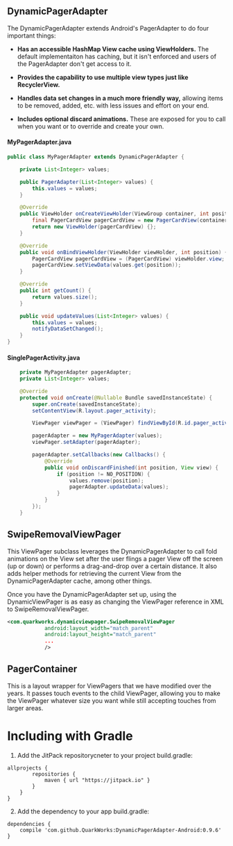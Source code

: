 ## DynamicPagerAdapter

The DynamicPagerAdapter extends Android's PagerAdapter to do four important things:

* **Has an accessible HashMap View cache using ViewHolders.** The default implementaiton has caching, but it isn't enforced and users of the PagerAdapter don't get access to it.

* **Provides the capability to use multiple view types just like RecyclerView.**

* **Handles data set changes in a much more friendly way,** allowing items to be removed, added, etc. with less issues and effort on your end. 

* **Includes optional discard animations.** These are exposed for you to call when you want or to override and create your own. 


#### MyPagerAdapter.java

```java
public class MyPagerAdapter extends DynamicPagerAdapter {

    private List<Integer> values;

    public PagerAdapter(List<Integer> values) {
        this.values = values;
    }

    @Override
    public ViewHolder onCreateViewHolder(ViewGroup container, int position, int viewType) {
        final PagerCardView pagerCardView = new PagerCardView(container.getContext());
        return new ViewHolder(pagerCardView) {};
    }

    @Override
    public void onBindViewHolder(ViewHolder viewHolder, int position) {
        PagerCardView pagerCardView = (PagerCardView) viewHolder.view;
        pagerCardView.setViewData(values.get(position));
    }

    @Override
    public int getCount() {
        return values.size();
    }

    public void updateValues(List<Integer> values) {
        this.values = values;
        notifyDataSetChanged();
    }
}
```

#### SinglePagerActivity.java

```java
    private MyPagerAdapter pagerAdapter;
    private List<Integer> values;

    @Override
    protected void onCreate(@Nullable Bundle savedInstanceState) {
        super.onCreate(savedInstanceState);
        setContentView(R.layout.pager_activity);

        ViewPager viewPager = (ViewPager) findViewById(R.id.pager_activity_view_pager);

        pagerAdapter = new MyPagerAdapter(values);
        viewPager.setAdapter(pagerAdapter);

        pagerAdapter.setCallbacks(new Callbacks() {
            @Override
            public void onDiscardFinished(int position, View view) {
                if (position != NO_POSITION) {
                    values.remove(position);
                    pagerAdapter.updateData(values);
                }
            }
        });
    }
```

## SwipeRemovalViewPager

This ViewPager subclass leverages the DynamicPagerAdapter to call fold animations on the View set after the user flings a pager View off the screen (up or down) or performs a drag-and-drop over a certain distance. It also adds helper methods for retrieving the current View from the DynamicPagerAdapter cache, among other things.

Once you have the DynamicPagerAdapter set up, using the DynamicViewPager is as easy as changing the ViewPager reference in XML to SwipeRemovalViewPager.

```xml
<com.quarkworks.dynamicviewpager.SwipeRemovalViewPager
            android:layout_width="match_parent"
            android:layout_height="match_parent"
            ...
            />
```

## PagerContainer

This is a layout wrapper for ViewPagers that we have modified over the years. It passes touch events to the child ViewPager, allowing you to make the ViewPager whatever size you want while still accepting touches from larger areas.

# Including with Gradle

1. Add the JitPack repositorycneter to your project build.gradle:

```
allprojects {
        repositories {
            maven { url "https://jitpack.io" }
        }
    }
}
```

2. Add the dependency to your app build.gradle:

```
dependencies {
    compile 'com.github.QuarkWorks:DynamicPagerAdapter-Android:0.9.6'
}
```
